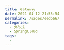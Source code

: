 ```yaml
---
title: Gateway
date: 2021-04-12 21:55:54
permalink: /pages/eedb66/
categories:
  - 分布式
  - SpringCloud
tags:
  - 
---
```

